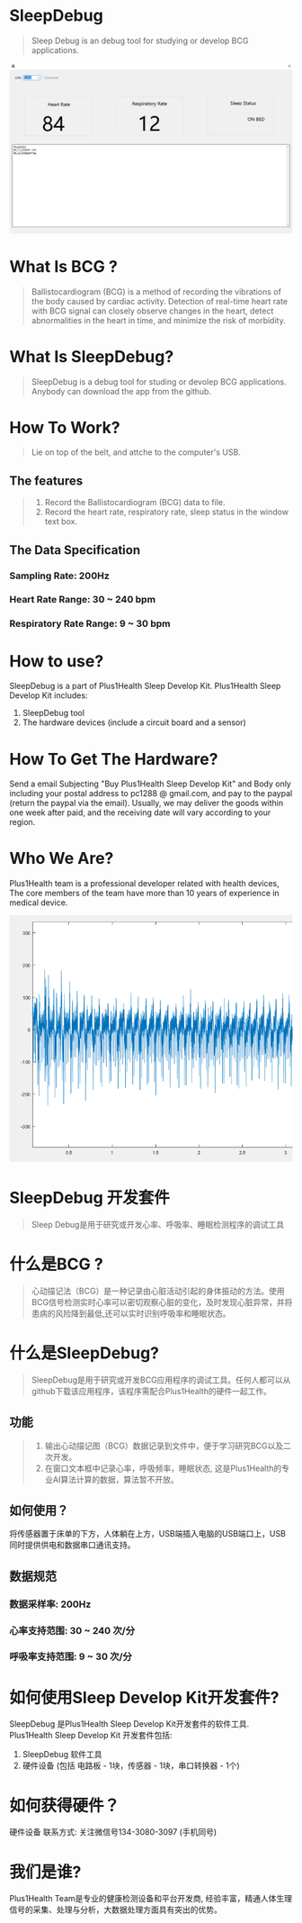 # SleepDebug
> Sleep Debug is an debug tool for studying or develop BCG applications.

![Demo Screen](https://raw.githubusercontent.com/Plus1Health/SleepDebug/main/sleep_recording_screen1.png)

# What Is BCG ?
> Ballistocardiogram (BCG) is a method of recording the vibrations of the body caused by cardiac activity. Detection of real-time heart rate with BCG signal can closely observe changes in the heart, detect abnormalities in the heart in time, and minimize the risk of morbidity.

# What Is SleepDebug?
> SleepDebug is a debug tool for studing or devolep BCG applications. Anybody can download the app from the github.

# How To Work?
> Lie on top of the belt, and attche to the computer's USB.

## The features
> 1. Record the Ballistocardiogram (BCG) data to file.
> 2. Record the heart rate, respiratory rate, sleep status in the window text box.

## The Data Specification
### Sampling Rate: 200Hz
### Heart Rate Range: 30 ~ 240 bpm
### Respiratory Rate Range: 9 ~ 30 bpm

# How to use?
SleepDebug is a part of Plus1Health Sleep Develop Kit.
Plus1Health Sleep Develop Kit includes:
1. SleepDebug tool
2. The hardware devices (include a circuit board and a sensor)

# How To Get The Hardware?
Send a email Subjecting "Buy Plus1Health Sleep Develop Kit" and Body only including your postal address to pc1288 @ gmail.com, and pay to the paypal (return the paypal via the email). 
Usually, we may deliver the goods within one week after paid, and the receiving date will vary according to your region.

# Who We Are?
Plus1Health team is a professional developer related with health devices, The core members of the team have more than 10 years of experience in medical device.


![BCG Wave](https://github.com/Plus1Health/SleepDebug/blob/main/bcg_wave_data_1.png)

#

# SleepDebug 开发套件
> Sleep Debug是用于研究或开发心率、呼吸率、睡眠检测程序的调试工具

# 什么是BCG ?
> 心动描记法（BCG）是一种记录由心脏活动引起的身体振动的方法。使用BCG信号检测实时心率可以密切观察心脏的变化，及时发现心脏异常，并将患病的风险降到最低,还可以实时识别呼吸率和睡眠状态。

# 什么是SleepDebug?
>  SleepDebug是用于研究或开发BCG应用程序的调试工具。任何人都可以从github下载该应用程序，该程序需配合Plus1Health的硬件一起工作。

## 功能
> 1. 输出心动描记图（BCG）数据记录到文件中，便于学习研究BCG以及二次开发。
> 2. 在窗口文本框中记录心率，呼吸频率，睡眠状态, 这是Plus1Health的专业AI算法计算的数据，算法暂不开放。

## 如何使用？
将传感器置于床单的下方，人体躺在上方，USB端插入电脑的USB端口上，USB同时提供供电和数据串口通讯支持。

## 数据规范

### 数据采样率: 200Hz
### 心率支持范围: 30 ~ 240 次/分
### 呼吸率支持范围: 9 ~ 30 次/分

# 如何使用Sleep Develop Kit开发套件?
SleepDebug 是Plus1Health Sleep Develop Kit开发套件的软件工具.
Plus1Health Sleep Develop Kit 开发套件包括:
1. SleepDebug 软件工具 
2. 硬件设备 (包括 电路板 - 1块，传感器 - 1块，串口转换器 - 1个)

# 如何获得硬件？
硬件设备  联系方式: 关注微信号134-3080-3097 (手机同号) 

# 我们是谁?
Plus1Health Team是专业的健康检测设备和平台开发商, 经验丰富，精通人体生理信号的采集、处理与分析，大数据处理方面具有突出的优势。


